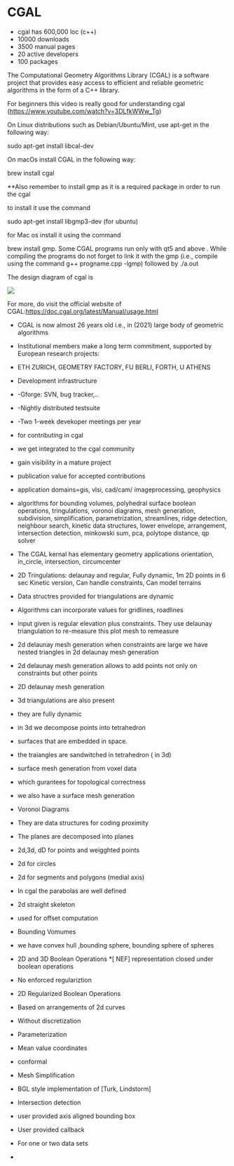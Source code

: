 # CGAL


- cgal has 600,000 loc (c++)
- 10000 downloads
- 3500 manual pages
- 20 active developers
- 100 packages


The Computational Geometry Algorithms Library (CGAL) is a software project that provides easy access to efficient and reliable geometric algorithms in the form of a C++ library.

For beginners this video is really good for understanding cgal (https://www.youtube.com/watch?v=3DLfkWWw_Tg)


On Linux distributions such as Debian/Ubuntu/Mint, use apt-get in the following way:

sudo apt-get install libcal-dev


On macOs install CGAL  in the following way:

brew install cgal

**Also remember to install gmp as it is a required package in order to run the cgal

to install it use the command

sudo apt-get install libgmp3-dev (for ubuntu)

for Mac os install it using the command

brew install gmp.
Some CGAL programs run only with qt5 and above .
While compiling the programs do not forget to link it with the gmp (i.e., compile using the command g++ progname.cpp -lgmp) followed by ./a.out

The design diagram of cgal is 

![](https://github.com/cl-rs/Images/blob/main/Screenshot%20(660).png)

For more, do visit the official website of CGAL:https://doc.cgal.org/latest/Manual/usage.html



* CGAL is now almost 26 years old i.e., in (2021) large body of geometric algorithms
* Institutional members  make a long term commitment, supported by European research projects:
* ETH ZURICH, GEOMETRY FACTORY, FU BERLI, FORTH, U ATHENS
* Development infrastructure
* -Gforge: SVN, bug tracker,..
* -Nightly distributed testsuite
* -Two 1-week  devekoper meetings per year
*  for contributing in cgal
*  we get integrated to the cgal community
*  gain visibility in a mature project
*  publication value for accepted contributions
*  application domains=gis, vlsi, cad/cam/ imageprocessing, geophysics
*  algorithms for bounding volumes, polyhedral surface boolean operations, tringulations, voronoi diagrams, mesh generation, subdivision, simplification, parametrization, streamlines, ridge detection, neighbour search, kinetic data structures, lower envelope, arrangement, intersection detection, minkowski sum, pca, polytope distance, qp solver
* The CGAL kernal has elementary geometry applications orientation, in_circle, intersection, circumcenter
* 2D Tringulations: delaunay and regular, Fully dynamic, 1m 2D points in 6 sec Kinetic version, Can handle constraints, Can model terrains

* Data structres provided for triangulations are dynamic
* Algorithms can incorporate values for gridlines, roadlines
* input given is regular elevation plus constraints. They use delaunay triangulation to re-measure this plot mesh to remeasure 

* 2d delaunay mesh generation when constraints are large we have nested triangles in 2d delaunay mesh generation
* 2d delaunay mesh generation allows to add points not only on constraints but other points
* 2D delaunay mesh generation
* 3d triangulations are also present
* they are fully dynamic
* in 3d we decompose points into tetrahedron
* surfaces that are embedded in space.
* the traiangles are sandwitched in tetrahedron ( in 3d)
* surface mesh generation from voxel data 
* which gurantees for topological correctness
* we also have a surface mesh generation
* Voronoi Diagrams
* They are data structures for coding proximity
* The planes are decomposed into planes
* 2d,3d, dD for points and weigghted points
* 2d for circles
* 2d for segments and polygons (medial axis)
* In cgal the parabolas are well defined
* 2d straight skeleton
* used for offset computation
* Bounding Vomumes
* we have convex hull ,bounding sphere, bounding sphere of spheres
* 2D and 3D Boolean Operations
*[ NEF] representation closed under boolean operations
* No enforced regulariztion
* 2D Regularized Boolean Operations
* Based on arrangements of 2d curves
* Without discretization
* Parameterization
* Mean value coordinates
* conformal
* Mesh Simplification
* BGL style implementation of [Turk, Lindstorm]
* Intersection detection
* user provided axis aligned bounding box
* User provided callback
* For one or two data sets
* 
